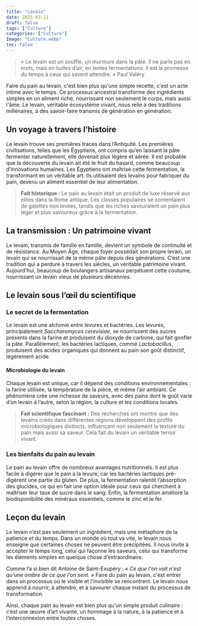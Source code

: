 ```yaml
---
title: "Levain"
date: 2025-03-11
draft: false
tags: ["Culture"]
categories: ["Culture"]
Image: "Culture.webp"
toc: false
---
```


> « Le levain est un souffle, un murmure dans la pâte. Il ne parle pas en mots, mais en bulles d’air, en lentes fermentations. Il est la promesse du temps à ceux qui savent attendre. »
>Paul Valéry  

Faire du pain au levain, c'est bien plus qu'une simple recette, c'est un acte intime avec le temps. Ce processus ancestral transforme des ingrédients simples en un aliment riche, nourrissant non seulement le corps, mais aussi l'âme. Le levain, véritable écosystème vivant, nous relie à des traditions millénaires, à des savoir-faire transmis de génération en génération.



## Un voyage à travers l’histoire

Le levain trouve ses premières traces dans l’Antiquité. Les premières civilisations, telles que les Égyptiens, ont compris qu’en laissant la pâte fermenter naturellement, elle devenait plus légère et aérée. Il est probable que la découverte du levain ait été le fruit du hasard, comme beaucoup d’innovations humaines. Les Égyptiens ont maîtrisé cette fermentation, la transformant en un véritable art. Ils utilisaient des levains pour fabriquer du pain, devenu un aliment essentiel de leur alimentation.

> **Fait historique :** Le pain au levain était un produit de luxe réservé aux élites dans la Rome antique. Les classes populaires se contentaient de galettes non levées, tandis que les riches savouraient un pain plus léger et plus savoureux grâce à la fermentation.

## La transmission : Un patrimoine vivant

Le levain, transmis de famille en famille, devient un symbole de continuité et de résistance. Au Moyen Âge, chaque foyer possédait son propre levain, un levain qui se nourrissait de la même pâte depuis des générations. C’est une tradition qui a perduré à travers les siècles, un véritable patrimoine vivant. Aujourd’hui, beaucoup de boulangers artisanaux perpétuent cette coutume, nourrissant un levain vieux de plusieurs décennies.



## Le levain sous l’œil du scientifique

### Le secret de la fermentation

Le levain est une alchimie entre levures et bactéries. Les levures, principalement *Saccharomyces cerevisiae*, se nourrissent des sucres présents dans la farine et produisent du dioxyde de carbone, qui fait gonfler la pâte. Parallèlement, les bactéries lactiques, comme *Lactobacillus*, produisent des acides organiques qui donnent au pain son goût distinctif, légèrement acide.

#### Microbiologie du levain

Chaque levain est unique, car il dépend des conditions environnementales : la farine utilisée, la température de la pièce, et même l’air ambiant. Ce phénomène crée une richesse de saveurs, avec des pains dont le goût varie d’un levain à l’autre, selon la région, la culture et les conditions locales.

> **Fait scientifique fascinant :** Des recherches ont montré que des levains créés dans différentes régions développent des profils microbiologiques distincts, influençant non seulement la texture du pain mais aussi sa saveur. Cela fait du levain un véritable terroir vivant.

### Les bienfaits du pain au levain

Le pain au levain offre de nombreux avantages nutritionnels. Il est plus facile à digérer que le pain à la levure, car les bactéries lactiques pré-digèrent une partie du gluten. De plus, la fermentation ralentit l’absorption des glucides, ce qui en fait une option idéale pour ceux qui cherchent à maîtriser leur taux de sucre dans le sang. Enfin, la fermentation améliore la biodisponibilité des minéraux essentiels, comme le zinc et le fer.


## Leçon du levain

Le levain n’est pas seulement un ingrédient, mais une métaphore de la patience et du temps. Dans un monde où tout va vite, le levain nous enseigne que certaines choses ne peuvent être précipitées. Il nous invite à accepter le temps long, celui qui façonne les saveurs, celui qui transforme les éléments simples en quelque chose d’extraordinaire.

Comme l’a si bien dit Antoine de Saint-Exupéry : *« Ce que l'on voit n'est qu'une ombre de ce que l'on sent. »* Faire du pain au levain, c'est entrer dans un processus où le visible et l'invisible se rencontrent. Le levain nous apprend à nourrir, à attendre, et à savourer chaque instant du processus de transformation.

Ainsi, chaque pain au levain est bien plus qu’un simple produit culinaire : c’est une œuvre d’art vivante, un hommage à la nature, à la patience et à l’interconnexion entre toutes choses.

